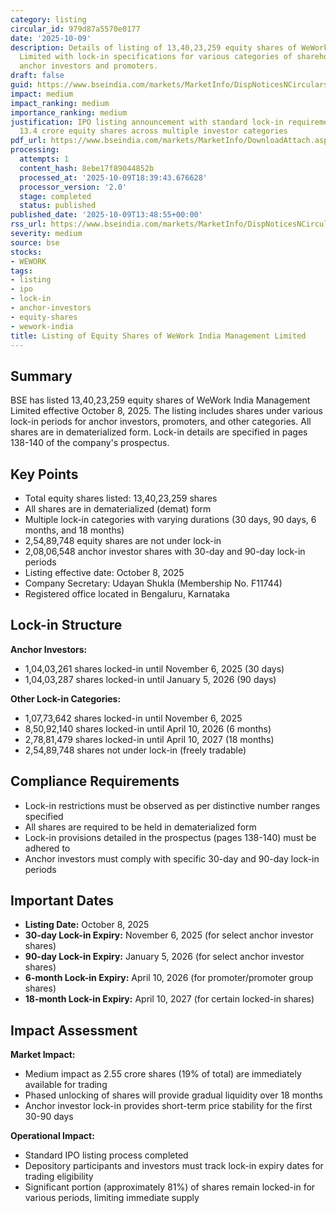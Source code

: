 ```yaml
---
category: listing
circular_id: 979d87a5570e0177
date: '2025-10-09'
description: Details of listing of 13,40,23,259 equity shares of WeWork India Management
  Limited with lock-in specifications for various categories of shareholders including
  anchor investors and promoters.
draft: false
guid: https://www.bseindia.com/markets/MarketInfo/DispNoticesNCirculars.aspx?Noticeid={5C96145A-3101-49E6-8176-9368FF3ACE1A}&noticeno=20251009-58&dt=10/09/2025&icount=58&totcount=72&flag=0
impact: medium
impact_ranking: medium
importance_ranking: medium
justification: IPO listing announcement with standard lock-in requirements affecting
  13.4 crore equity shares across multiple investor categories
pdf_url: https://www.bseindia.com/markets/MarketInfo/DownloadAttach.aspx?id=20251009-58&attachedId=02183761-57d9-4a5e-b2a6-405b4c5cf024
processing:
  attempts: 1
  content_hash: 8ebe17f89044852b
  processed_at: '2025-10-09T18:39:43.676628'
  processor_version: '2.0'
  stage: completed
  status: published
published_date: '2025-10-09T13:48:55+00:00'
rss_url: https://www.bseindia.com/markets/MarketInfo/DispNoticesNCirculars.aspx?Noticeid={5C96145A-3101-49E6-8176-9368FF3ACE1A}&noticeno=20251009-58&dt=10/09/2025&icount=58&totcount=72&flag=0
severity: medium
source: bse
stocks:
- WEWORK
tags:
- listing
- ipo
- lock-in
- anchor-investors
- equity-shares
- wework-india
title: Listing of Equity Shares of WeWork India Management Limited
---
```


## Summary

BSE has listed 13,40,23,259 equity shares of WeWork India Management Limited effective October 8, 2025. The listing includes shares under various lock-in periods for anchor investors, promoters, and other categories. All shares are in dematerialized form. Lock-in details are specified in pages 138-140 of the company's prospectus.

## Key Points

- Total equity shares listed: 13,40,23,259 shares
- All shares are in dematerialized (demat) form
- Multiple lock-in categories with varying durations (30 days, 90 days, 6 months, and 18 months)
- 2,54,89,748 equity shares are not under lock-in
- 2,08,06,548 anchor investor shares with 30-day and 90-day lock-in periods
- Listing effective date: October 8, 2025
- Company Secretary: Udayan Shukla (Membership No. F11744)
- Registered office located in Bengaluru, Karnataka

## Lock-in Structure

**Anchor Investors:**
- 1,04,03,261 shares locked-in until November 6, 2025 (30 days)
- 1,04,03,287 shares locked-in until January 5, 2026 (90 days)

**Other Lock-in Categories:**
- 1,07,73,642 shares locked-in until November 6, 2025
- 8,50,92,140 shares locked-in until April 10, 2026 (6 months)
- 2,78,81,479 shares locked-in until April 10, 2027 (18 months)
- 2,54,89,748 shares not under lock-in (freely tradable)

## Compliance Requirements

- Lock-in restrictions must be observed as per distinctive number ranges specified
- All shares are required to be held in dematerialized form
- Lock-in provisions detailed in the prospectus (pages 138-140) must be adhered to
- Anchor investors must comply with specific 30-day and 90-day lock-in periods

## Important Dates

- **Listing Date:** October 8, 2025
- **30-day Lock-in Expiry:** November 6, 2025 (for select anchor investor shares)
- **90-day Lock-in Expiry:** January 5, 2026 (for select anchor investor shares)
- **6-month Lock-in Expiry:** April 10, 2026 (for promoter/promoter group shares)
- **18-month Lock-in Expiry:** April 10, 2027 (for certain locked-in shares)

## Impact Assessment

**Market Impact:**
- Medium impact as 2.55 crore shares (19% of total) are immediately available for trading
- Phased unlocking of shares will provide gradual liquidity over 18 months
- Anchor investor lock-in provides short-term price stability for the first 30-90 days

**Operational Impact:**
- Standard IPO listing process completed
- Depository participants and investors must track lock-in expiry dates for trading eligibility
- Significant portion (approximately 81%) of shares remain locked-in for various periods, limiting immediate supply